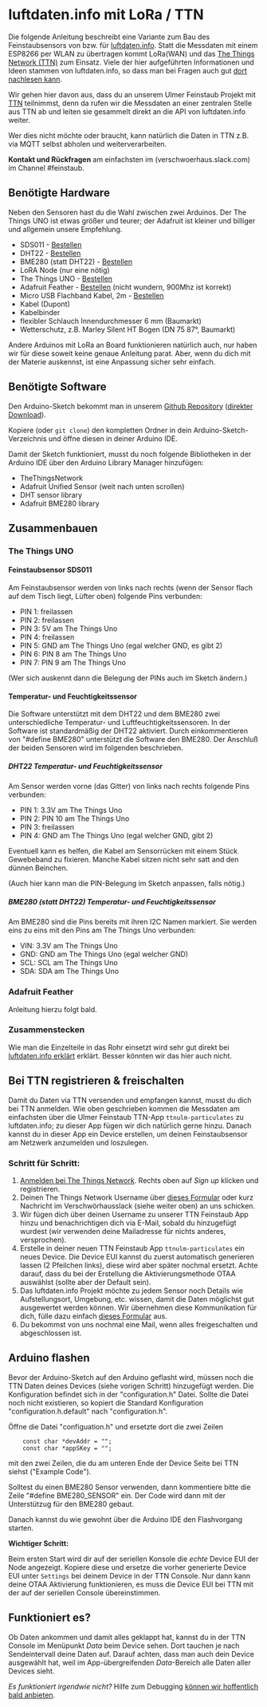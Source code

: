 # luftdaten.info mit LoRa / TTN

Die folgende Anleitung beschreibt eine Variante zum Bau des Feinstaubsensors
von bzw. für [luftdaten.info](http://luftdaten.info).
Statt die Messdaten mit einem ESP8266 per WLAN zu übertragen kommt LoRa(WAN) und
das [The Things Network (TTN)](https://www.thethingsnetwork.org) zum Einsatz.
Viele der hier aufgeführten Informationen und Ideen stammen von
luftdaten.info, so dass man bei Fragen auch gut [dort nachlesen kann](http://luftdaten.info/feinstaubsensor-bauen/).

Wir gehen hier davon aus, dass du an unserem Ulmer
Feinstaub Projekt mit [TTN](https://www.thethingsnetwork.org/community/ulm/)
teilnimmst, denn da rufen wir die Messdaten an einer zentralen
Stelle aus TTN ab und leiten sie gesammelt direkt an die API von
luftdaten.info weiter.

Wer dies nicht möchte oder braucht, kann natürlich die Daten in TTN z.B.
via MQTT selbst abholen und weiterverarbeiten.

**Kontakt und Rückfragen** am einfachsten im (verschwoerhaus.slack.com)
im Channel #feinstaub.


## Benötigte Hardware

Neben den Sensoren hast du die Wahl zwischen zwei Arduinos.
Der The Things UNO ist etwas größer und teurer; der Adafruit
ist kleiner und billiger und allgemein unsere Empfehlung.

* SDS011 - [Bestellen](http://de.aliexpress.com/wholesale?site=deu&SortType=price_asc&shipCountry=de&SearchText=sds011&CatId=523)
* DHT22 - [Bestellen](http://de.aliexpress.com/wholesale?site=deu&SortType=price_asc&shipCountry=de&SearchText=dht22&CatId=523)
* BME280 (statt DHT22) - [Bestellen](de.aliexpress.com/wholesale?site=deu&SortType=price_asc&shipCountry=de&SearchText=bme280&CatId=523)
* LoRA Node (nur eine nötig)
 * The Things UNO - [Bestellen](https://shop.thethingsnetwork.com/index.php/product/the-things-uno/)
 * Adafruit Feather - [Bestellen](http://www.exp-tech.de/adafruit-feather-m0-with-rfm95-lora-radio-900mhz) (nicht wundern, 900Mhz ist korrekt)
* Micro USB Flachband Kabel, 2m - [Bestellen](https://www.amazon.de/s/?field-keywords=micro+usb+flachbandkabel+2m)
* Kabel (Dupont)
* Kabelbinder
* flexibler Schlauch Innendurchmesser 6 mm (Baumarkt)
* Wetterschutz, z.B. Marley Silent HT Bogen (DN 75 87°, Baumarkt)

Andere Arduinos mit LoRa an Board funktionieren natürlich auch, nur
haben wir für diese soweit keine genaue Anleitung parat. Aber, wenn du
dich mit der Materie auskennst, ist eine Anpassung sicher sehr einfach.


## Benötigte Software

Den Arduino-Sketch bekommt man in unserem [Github Repository](https://github.com/verschwoerhaus/ttn-ulm-feinstaub)
 ([direkter Download](https://github.com/verschwoerhaus/ttn-ulm-feinstaub/archive/master.zip)).

Kopiere (oder `git clone`) den kompletten Ordner in dein Arduino-Sketch-Verzeichnis
und öffne diesen in deiner Arduino IDE.

Damit der Sketch funktioniert, musst du noch folgende Bibliotheken in
der Arduino IDE über den Arduino Library Manager hinzufügen:

* TheThingsNetwork
* Adafruit Unified Sensor (weit nach unten scrollen)
* DHT sensor library
* Adafruit BME280 library


## Zusammenbauen

### The Things UNO

#### Feinstaubsensor SDS011

Am Feinstaubsensor werden von links nach rechts (wenn der Sensor flach
auf dem Tisch liegt, Lüfter oben) folgende Pins verbunden:

* PIN 1: freilassen
* PIN 2: freilassen
* PIN 3: 5V am The Things Uno
* PIN 4: freilassen
* PIN 5: GND am The Things Uno (egal welcher GND, es gibt 2)
* PIN 6: PIN 8 am The Things Uno
* PIN 7: PIN 9 am The Things Uno

(Wer sich auskennt dann die Belegung der PINs auch im Sketch ändern.)

#### Temperatur- und Feuchtigkeitssensor

Die Software unterstützt mit dem DHT22 und dem BME280 zwei unterschiedliche
Temperatur- und Luftfeuchtigkeitssensoren. In der Software ist standardmäßig
der DHT22 aktiviert. Durch einkommentieren von "#define BME280" unterstützt
die Software den BME280. Der Anschluß der beiden Sensoren wird im folgenden
beschrieben.

##### DHT22 Temperatur- und Feuchtigkeitssensor

Am Sensor werden vorne (das Gitter) von links nach rechts folgende Pins
verbunden:

* PIN 1: 3.3V am The Things Uno
* PIN 2: PIN 10 am The Things Uno
* PIN 3: freilassen
* PIN 4: GND am The Things Uno (egal welcher GND, gibt 2)

Eventuell kann es helfen, die Kabel am Sensorrücken mit einem Stück
Gewebeband zu fixieren. Manche Kabel sitzen nicht sehr satt and den
dünnen Beinchen.

(Auch hier kann man die PIN-Belegung im Sketch anpassen, falls nötig.)

##### BME280 (statt DHT22) Temperatur- und Feuchtigkeitssensor

Am BME280 sind die Pins bereits mit ihren I2C Namen markiert. Sie werden
eins zu eins mit den Pins am The Things Uno verbunden:

* VIN: 3.3V am The Things Uno
* GND: GND am The Things Uno (egal welcher GND)
* SCL: SCL am The Things Uno
* SDA: SDA am The Things Uno



### Adafruit Feather

Anleitung hierzu folgt bald.


### Zusammenstecken

Wie man die Einzelteile in das Rohr einsetzt wird sehr gut direkt
bei [luftdaten.info erklärt](http://luftdaten.info/feinstaubsensor-bauen/#komponenten-zusammenbau)
erklärt. Besser könnten wir das hier auch nicht.


## Bei TTN registrieren & freischalten

Damit du Daten via TTN versenden und empfangen kannst, musst
du dich bei TTN anmelden.
Wie oben geschrieben kommen die Messdaten am einfachsten über die Ulmer
Feinstaub TTN-App `ttnulm-particulates` zu luftdaten.info; zu dieser App
fügen wir dich natürlich gerne hinzu. Danach kannst du in dieser App
ein Device erstellen, um deinen Feinstaubsensor am Netzwerk anzumelden
und loszulegen.

### Schritt für Schritt:

1. [Anmelden bei The Things Network](https://www.thethingsnetwork.org/).
Rechts oben auf *Sign up* klicken und registrieren.
2. Deinen The Things Network Username über [dieses Formular](TODO) oder
 kurz Nachricht im Verschwörhausslack (siehe weiter oben) an uns schicken.
3. Wir fügen dich über deinen Username zu unserer TTN Feinstaub App hinzu
und benachrichtigen dich via E-Mail, sobald du hinzugefügt wurdest (wir
verwenden deine Mailadresse für nichts anderes, versprochen).
4. Erstelle in deiner neuen TTN Feinstaub App `ttnulm-particulates` ein
neues Device. Die Device EUI kannst du zuerst automatisch generieren
lassen (2 Pfeilchen links), diese wird aber später nochmal ersetzt.
Achte darauf, dass du bei der Erstellung die Aktivierungsmethode OTAA
auswählst (sollte aber der Default sein).
5. Das luftdaten.info Projekt möchte zu jedem Sensor noch Details wie
Aufstellungsort, Umgebung, etc. wissen, damit die Daten möglichst gut
ausgewertet werden können. Wir übernehmen diese Kommunikation für dich,
fülle dazu einfach [dieses Formular](TODO) aus.
6. Du bekommst von uns nochmal eine Mail, wenn alles freigeschalten und
abgeschlossen ist.


## Arduino flashen

Bevor der Arduino-Sketch auf den Arduino geflasht wird,
müssen noch die TTN Daten deines Devices (siehe vorigen Schritt)
hinzugefügt werden.
Die Konfiguration befindet sich in der "configuration.h" Datei. Sollte
die Datei noch nicht existieren, so kopiert die Standard Konfiguration
"configuration.h.default" nach "configuration.h".

Öffne die Datei "configuation.h" und ersetzte dort die zwei Zeilen
```
    const char *devAddr = "";
    const char *appSKey = "";
```
mit den zwei Zeilen, die du am unteren Ende der Device Seite bei TTN
siehst ("Example Code").

Solltest du einen BME280 Sensor verwenden, dann kommentiere bitte die
Zeile "#define BME280_SENSOR" ein. Der Code wird dann mit der
Unterstützug für den BME280 gebaut.

Danach kannst du wie gewohnt über die Arduino IDE den Flashvorgang starten.

**Wichtiger Schritt:**

Beim ersten Start wird dir auf der seriellen Konsole die *echte* Device EUI
der Node angezeigt. Kopiere diese und ersetze die vorher generierte Device EUI
unter `Settings` bei deinem Device in der TTN Console. Nur dann kann deine OTAA Aktivierung funktionieren, es muss
die Device EUI bei TTN mit der auf der seriellen Console übereinstimmen.


## Funktioniert es?

Ob Daten ankommen und damit alles geklappt hat, kannst du in der TTN Console
im Menüpunkt *Data* beim Device sehen. Dort tauchen je nach Sendeintervall deine
Daten auf. Darauf achten, dass man auch dein Device ausgewählt hat, weil
 im App-übergreifenden *Data*-Bereich alle Daten aller Devices sieht.

*Es funktioniert irgendwie nicht?* Hilfe zum Debugging [können wir hoffentlich bald anbieten](TODO).
